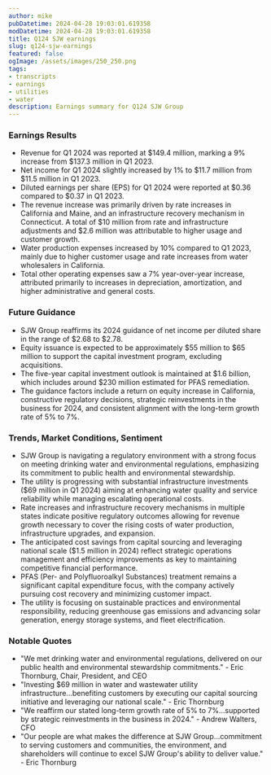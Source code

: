 ```yaml
---
author: mike
pubDatetime: 2024-04-28 19:03:01.619358
modDatetime: 2024-04-28 19:03:01.619358
title: Q124 SJW earnings
slug: q124-sjw-earnings
featured: false
ogImage: /assets/images/250_250.png
tags:
- transcripts
- earnings
- utilities
- water
description: Earnings summary for Q124 SJW Group
---
```

### Earnings Results
- Revenue for Q1 2024 was reported at $149.4 million, marking a 9% increase from $137.3 million in Q1 2023.
- Net income for Q1 2024 slightly increased by 1% to $11.7 million from $11.5 million in Q1 2023.
- Diluted earnings per share (EPS) for Q1 2024 were reported at $0.36 compared to $0.37 in Q1 2023.
- The revenue increase was primarily driven by rate increases in California and Maine, and an infrastructure recovery mechanism in Connecticut. A total of $10 million from rate and infrastructure adjustments and $2.6 million was attributable to higher usage and customer growth.
- Water production expenses increased by 10% compared to Q1 2023, mainly due to higher customer usage and rate increases from water wholesalers in California.
- Total other operating expenses saw a 7% year-over-year increase, attributed primarily to increases in depreciation, amortization, and higher administrative and general costs.

### Future Guidance
- SJW Group reaffirms its 2024 guidance of net income per diluted share in the range of $2.68 to $2.78.
- Equity issuance is expected to be approximately $55 million to $65 million to support the capital investment program, excluding acquisitions.
- The five-year capital investment outlook is maintained at $1.6 billion, which includes around $230 million estimated for PFAS remediation.
- The guidance factors include a return on equity increase in California, constructive regulatory decisions, strategic reinvestments in the business for 2024, and consistent alignment with the long-term growth rate of 5% to 7%.

### Trends, Market Conditions, Sentiment
- SJW Group is navigating a regulatory environment with a strong focus on meeting drinking water and environmental regulations, emphasizing its commitment to public health and environmental stewardship.
- The utility is progressing with substantial infrastructure investments ($69 million in Q1 2024) aiming at enhancing water quality and service reliability while managing escalating operational costs.
- Rate increases and infrastructure recovery mechanisms in multiple states indicate positive regulatory outcomes allowing for revenue growth necessary to cover the rising costs of water production, infrastructure upgrades, and expansion.
- The anticipated cost savings from capital sourcing and leveraging national scale ($1.5 million in 2024) reflect strategic operations management and efficiency improvements as key to maintaining competitive financial performance.
- PFAS (Per- and Polyfluoroalkyl Substances) treatment remains a significant capital expenditure focus, with the company actively pursuing cost recovery and minimizing customer impact.
- The utility is focusing on sustainable practices and environmental responsibility, reducing greenhouse gas emissions and advancing solar generation, energy storage systems, and fleet electrification.

### Notable Quotes
- "We met drinking water and environmental regulations, delivered on our public health and environmental stewardship commitments." - Eric Thornburg, Chair, President, and CEO
- "Investing $69 million in water and wastewater utility infrastructure...benefiting customers by executing our capital sourcing initiative and leveraging our national scale." - Eric Thornburg
- "We reaffirm our stated long-term growth rate of 5% to 7%...supported by strategic reinvestments in the business in 2024." - Andrew Walters, CFO
- "Our people are what makes the difference at SJW Group...commitment to serving customers and communities, the environment, and shareholders will continue to excel SJW Group's ability to deliver value." - Eric Thornburg